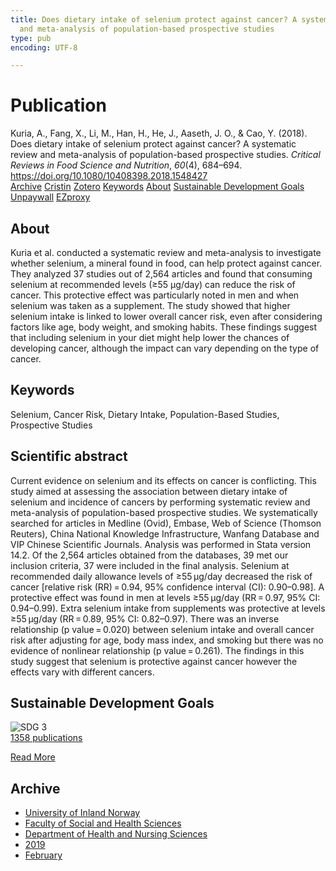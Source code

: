 ```yaml
---
title: Does dietary intake of selenium protect against cancer? A systematic review
  and meta-analysis of population-based prospective studies
type: pub
encoding: UTF-8

---
```

<h1>Publication</h1>
<article id="csl-bib-container-SIUW35IP" class="csl-bib-container">
  <div class="csl-bib-body"> <div class="csl-entry">Kuria, A., Fang, X., Li, M., Han, H., He, J., Aaseth, J. O., &#38; Cao, Y. (2018). Does dietary intake of selenium protect against cancer? A systematic review and meta-analysis of population-based prospective studies. <i>Critical Reviews in Food Science and Nutrition</i>, <i>60</i>(4), 684–694. <a href="https://doi.org/10.1080/10408398.2018.1548427">https://doi.org/10.1080/10408398.2018.1548427</a></div> </div>
  <div class="csl-bib-buttons">
    <a href="#taxonomy-article-SIUW35IP" alt="archive" class="csl-bib-button">Archive</a>
    <a href="https://app.cristin.no/results/show.jsf?id=1672015" alt="Cristin" class="csl-bib-button">Cristin</a>
    <a href="http://zotero.org/groups/5881554/items/SIUW35IP" alt="Zotero" class="csl-bib-button">Zotero</a>
    <a href="#keywords-article-SIUW35IP" alt="keywords" class="csl-bib-button">Keywords</a>
    <a href="#about-article-SIUW35IP" alt="about_pub" class="csl-bib-button">About</a>
    <a href="#sdg-article-SIUW35IP" alt="sdg" class="csl-bib-button">Sustainable Development Goals</a>
    <a href="https://doi.org/10.1080/10408398.2018.1548427" alt="Unpaywall" class="csl-bib-button">Unpaywall</a>
    <a href="https://doi.org/10.1080/10408398.2018.1548427" alt="EZproxy" class="csl-bib-button">EZproxy</a>
  </div>
  <div id="csl-bib-meta-container-SIUW35IP"></div>
</article>
<div id="csl-bib-meta-SIUW35IP" class="csl-bib-meta">
  <article id="about-article-SIUW35IP" class="about_pub-article">
    <h1>About</h1>
    Kuria et al. conducted a systematic review and meta-analysis to investigate whether selenium, a mineral found in food, can help protect against cancer. They analyzed 37 studies out of 2,564 articles and found that consuming selenium at recommended levels (≥55 μg/day) can reduce the risk of cancer. This protective effect was particularly noted in men and when selenium was taken as a supplement. The study showed that higher selenium intake is linked to lower overall cancer risk, even after considering factors like age, body weight, and smoking habits. These findings suggest that including selenium in your diet might help lower the chances of developing cancer, although the impact can vary depending on the type of cancer.
  </article>
  <article id="keywords-article-SIUW35IP" class="keywords-article">
    <h1>Keywords</h1>
    Selenium, Cancer Risk, Dietary Intake, Population-Based Studies, Prospective Studies
  </article>
  <article id="abstract-article-SIUW35IP" class="abstract-article">
    <h1>Scientific abstract</h1>
    Current evidence on selenium and its effects on cancer is conflicting. This study aimed at assessing the association between dietary intake of selenium and incidence of cancers by performing systematic review and meta-analysis of population-based prospective studies. We systematically searched for articles in Medline (Ovid), Embase, Web of Science (Thomson Reuters), China National Knowledge Infrastructure, Wanfang Database and VIP Chinese Scientific Journals. Analysis was performed in Stata version 14.2. Of the 2,564 articles obtained from the databases, 39 met our inclusion criteria, 37 were included in the final analysis. Selenium at recommended daily allowance levels of ≥55 μg/day decreased the risk of cancer [relative risk (RR) = 0.94, 95% confidence interval (CI): 0.90–0.98]. A protective effect was found in men at levels ≥55 μg/day (RR = 0.97, 95% CI: 0.94–0.99). Extra selenium intake from supplements was protective at levels ≥55 μg/day (RR = 0.89, 95% CI: 0.82–0.97). There was an inverse relationship (p value = 0.020) between selenium intake and overall cancer risk after adjusting for age, body mass index, and smoking but there was no evidence of nonlinear relationship (p value = 0.261). The findings in this study suggest that selenium is protective against cancer however the effects vary with different cancers.
  </article>
  <article id="sdg-article-SIUW35IP" class="sdg-article">
    <h1>Sustainable Development Goals</h1>
    <div class="sdg-container"><div id="sdg3" class="sdg">
        <img src="{{< params subfolder >}}images/sdg/sdg03_en.png" class="image" alt="SDG 3">
        <div class="sdg-overlay">
          <a href="/en/archive/?key=?sdg=3#archive" class="sdg-publication-count"><span>1358</span> publications</a>
          <p><a href="https://sdgs.un.org/goals/goal3" class="sdg-read-more">Read More</a></p>
        </div>
      </div></div>
  </article>
  <article id="taxonomy-article-SIUW35IP" class="taxonomy-article">
    <h1>Archive</h1>
    <ul>
      <li>
        <a href="/en/archive/?key=3DCRN523">University of Inland Norway</a>
      </li>
      <li>
        <a href="/en/archive/?key=IDKFS3MX">Faculty of Social and Health Sciences</a>
      </li>
      <li>
        <a href="/en/archive/?key=GTV4ECMZ">Department of Health and Nursing Sciences</a>
      </li>
      <li>
        <a href="/en/archive/?key=E7THIEEM">2019</a>
      </li>
      <li>
        <a href="/en/archive/?key=K9MPWJCB">February</a>
      </li>
    </ul>
  </article>
</div>
